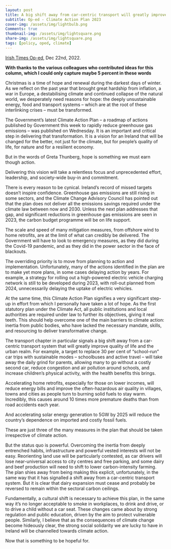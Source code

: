 ```yaml
---
layout: post
title: A big shift away from car-centric transport will greatly improve quality of life
subtitle: Op-ed - Climate Action Plan 2023
cover-img: /assets/img/lightbulb.png
Comments: true
thumbnail-img: /assets/img/lightsquare.png
share-img: /assets/img/lightsquare.png
tags: [policy, oped, climate]
---
```


[Irish Times Op-ed](https://www.irishtimes.com/opinion/2022/12/22/the-governments-climate-action-plan-seems-to-be-to-make-yet-more-plans/), Dec 22nd, 2022.

**With thanks to the various colleagues who contributed ideas for this column, which I could only capture maybe 5 percent in these words**

Christmas is a time of hope and renewal during the darkest days of winter. As we reflect on the past year that brought great hardship from inflation, a war in Europe, a destabilising climate and continued collapse of the natural world, we desperately need reasons for hope: the deeply unsustainable energy, food and transport systems – which are at the root of these interlinking crises – must be transformed.

The Government’s latest Climate Action Plan – a roadmap of actions published by Government this week to rapidly reduce greenhouse gas emissions – was published on Wednesday. It is an important and critical step in delivering that transformation. It is a vision for an Ireland that will be changed for the better, not just for the climate, but for people’s quality of life, for nature and for a resilient economy.

But in the words of Greta Thunberg, hope is something we must earn though action.

Delivering this vision will take a relentless focus and unprecedented effort, leadership, and society-wide buy-in and commitment.

There is every reason to be cynical. Ireland’s record of missed targets doesn’t inspire confidence. Greenhouse gas emissions are still rising in some sectors, and the Climate Change Advisory Council has pointed out that the plan does not deliver all the emissions savings required under the climate law between now and 2030. Unless the next plan addresses that gap, and significant reductions in greenhouse gas emissions are seen in 2023, the carbon budget programme will be on life support.

The scale and speed of many mitigation measures, from offshore wind to home retrofits, are at the limit of what can credibly be delivered. The Government will have to look to emergency measures, as they did during the Covid-19 pandemic, and as they did in the power sector in the face of blackouts.

The overriding priority is to move from planning to action and implementation. Unfortunately, many of the actions identified in the plan are to make yet more plans, in some cases delaying action by years. For example, a strategy for rolling out a high-powered electric vehicle charging network is still to be developed during 2023, with roll-out planned from 2024, unnecessarily delaying the uptake of electric vehicles.

At the same time, this Climate Action Plan signifies a very significant step-up in effort from which I personally have taken a lot of hope. As the first statutory plan under the Climate Act, all public institutions and local authorities are required under law to further its objectives, giving it real teeth. This should help overcome one of the main barriers to climate action: inertia from public bodies, who have lacked the necessary mandate, skills, and resourcing to deliver transformative change.

The transport chapter in particular signals a big shift away from a car-centric transport system that will greatly improve quality of life and the urban realm. For example, a target to replace 30 per cent of “school-run” car trips with sustainable modes – schoolbuses and active travel – will take away the daily grind for parents, allowing many to go without a costly second car, reduce congestion and air pollution around schools, and increase children’s physical activity, with the health benefits this brings.

Accelerating home retrofits, especially for those on lower incomes, will reduce energy bills and improve the often-hazardous air quality in villages, towns and cities as people turn to burning solid fuels to stay warm. Incredibly, this causes around 10 times more premature deaths than from road accidents each year.

And accelerating solar energy generation to 5GW by 2025 will reduce the country’s dependence on imported and costly fossil fuels.

These are just three of the many measures in the plan that should be taken irrespective of climate action.

But the status quo is powerful. Overcoming the inertia from deeply entrenched habits, infrastructure and powerful vested interests will not be easy. Reorienting land use will be particularly contested, as car drivers will lose near-universal access to city centres and free parking, and some dairy and beef production will need to shift to lower carbon-intensity farming. The plan shies away from being making this explicit, unfortunately, in the same way that it has signalled a shift away from a car-centric transport system. But it is clear that dairy expansion must cease and probably be reversed to remain within the sectoral carbon ceilings.

Fundamentally, a cultural shift is necessary to achieve this plan, in the same way it’s no longer acceptable to smoke in workplaces, to drink and drive, or to drive a child without a car seat. These changes came about by strong regulation and public education, driven by the aim to protect vulnerable people. Similarly, I believe that as the consequences of climate change become hideously clear, the strong social solidarity we are lucky to have in Ireland will be channelled towards climate action.

Now that is something to be hopeful for.
